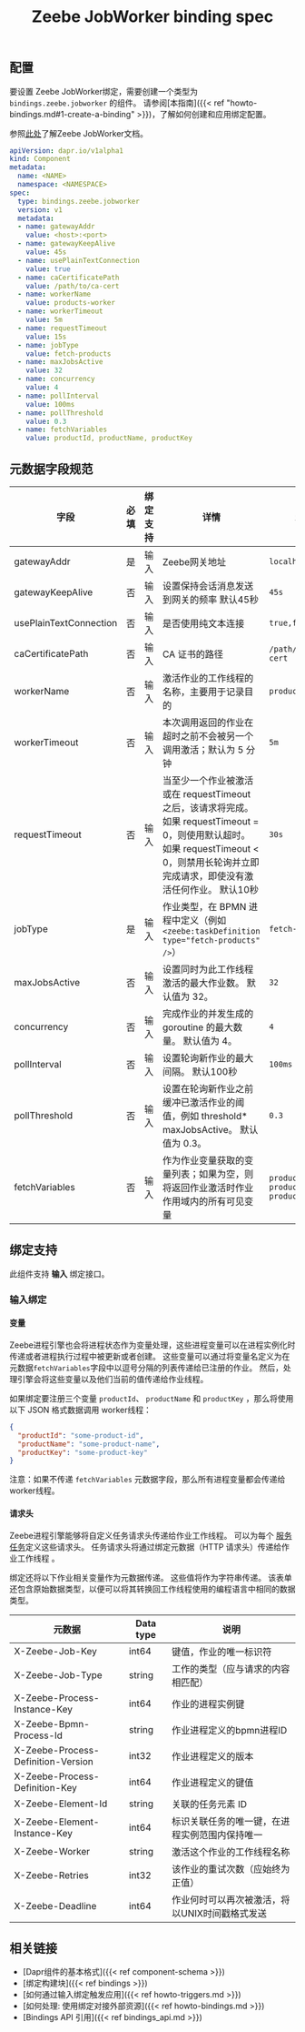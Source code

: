 ﻿---
type: docs
title: "Zeebe JobWorker binding spec"
linkTitle: "Zeebe JobWorker"
description: "Detailed documentation on the Zeebe JobWorker binding component"
---

## 配置

要设置 Zeebe JobWorker绑定，需要创建一个类型为 `bindings.zeebe.jobworker` 的组件。 请参阅[本指南]({{< ref "howto-bindings.md#1-create-a-binding" >}})，了解如何创建和应用绑定配置。

参照[此处](https://docs.camunda.io/docs/product-manuals/concepts/job-workers)了解Zeebe JobWorker文档。

```yaml
apiVersion: dapr.io/v1alpha1
kind: Component
metadata:
  name: <NAME>
  namespace: <NAMESPACE>
spec:
  type: bindings.zeebe.jobworker
  version: v1
  metadata:
  - name: gatewayAddr
    value: <host>:<port>
  - name: gatewayKeepAlive
    value: 45s
  - name: usePlainTextConnection
    value: true
  - name: caCertificatePath
    value: /path/to/ca-cert
  - name: workerName
    value: products-worker
  - name: workerTimeout
    value: 5m
  - name: requestTimeout
    value: 15s
  - name: jobType
    value: fetch-products
  - name: maxJobsActive
    value: 32
  - name: concurrency
    value: 4
  - name: pollInterval
    value: 100ms
  - name: pollThreshold
    value: 0.3
  - name: fetchVariables
    value: productId, productName, productKey
```

## 元数据字段规范

| 字段                     | 必填 | 绑定支持 | 详情                                                                                                                          | 示例                                   |
| ---------------------- |:--:| ---- | --------------------------------------------------------------------------------------------------------------------------- | ------------------------------------ |
| gatewayAddr            | 是  | 输入   | Zeebe网关地址                                                                                                                   | `localhost:26500`                    |
| gatewayKeepAlive       | 否  | 输入   | 设置保持会话消息发送到网关的频率 默认45秒                                                                                                      | `45s`                                |
| usePlainTextConnection | 否  | 输入   | 是否使用纯文本连接                                                                                                                   | `true,false`                         |
| caCertificatePath      | 否  | 输入   | CA 证书的路径                                                                                                                    | `/path/to/ca-cert`                   |
| workerName             | 否  | 输入   | 激活作业的工作线程的名称，主要用于记录目的                                                                                                       | `products-worker`                    |
| workerTimeout          | 否  | 输入   | 本次调用返回的作业在超时之前不会被另一个调用激活；默认为 5 分钟                                                                                           | `5m`                                 |
| requestTimeout         | 否  | 输入   | 当至少一个作业被激活或在 requestTimeout 之后，该请求将完成。 如果 requestTimeout = 0，则使用默认超时。 如果 requestTimeout < 0，则禁用长轮询并立即完成请求，即使没有激活任何作业。 默认10秒 | `30s`                                |
| jobType                | 是  | 输入   | 作业类型，在 BPMN 进程中定义（例如 `<zeebe:taskDefinition type="fetch-products" />`）                                                | `fetch-products`                     |
| maxJobsActive          | 否  | 输入   | 设置同时为此工作线程激活的最大作业数。 默认值为 32。                                                                                                | `32`                                 |
| concurrency            | 否  | 输入   | 完成作业的并发生成的 goroutine 的最大数量。 默认值为 4。                                                                                         | `4`                                  |
| pollInterval           | 否  | 输入   | 设置轮询新作业的最大间隔。 默认100秒                                                                                                        | `100ms`                              |
| pollThreshold          | 否  | 输入   | 设置在轮询新作业之前缓冲已激活作业的阈值，例如 threshold* maxJobsActive。 默认值为 0.3。                                                                 | `0.3`                                |
| fetchVariables         | 否  | 输入   | 作为作业变量获取的变量列表；如果为空，则将返回作业激活时作业作用域内的所有可见变量                                                                                   | `productId, productName, productKey` |

## 绑定支持

此组件支持 **输入** 绑定接口。

### 输入绑定

#### 变量

Zeebe进程引擎也会将进程状态作为变量处理，这些进程变量可以在进程实例化时传递或者进程执行过程中被更新或者创建。 这些变量可以通过将变量名定义为在元数据`fetchVariables`字段中以逗号分隔的列表传递给已注册的作业。 然后，处理引擎会将这些变量以及他们当前的值传递给作业线程。

如果绑定要注册三个变量 `productId`、 `productName` 和 `productKey` ，那么将使用以下 JSON 格式数据调用 worker线程：

```json
{
  "productId": "some-product-id",
  "productName": "some-product-name",
  "productKey": "some-product-key"
}
```

注意：如果不传递 `fetchVariables` 元数据字段，那么所有进程变量都会传递给worker线程。

#### 请求头

Zeebe进程引擎能够将自定义任务请求头传递给作业工作线程。 可以为每个 [服务任务](https://stage.docs.zeebe.io/bpmn-workflows/service-tasks/service-tasks.html)定义这些请求头。 任务请求头将通过绑定元数据（HTTP 请求头）传递给作业工作线程 。

绑定还将以下作业相关变量作为元数据传递。 这些值将作为字符串传递。 该表单还包含原始数据类型，以便可以将其转换回工作线程使用的编程语言中相同的数据类型。

| 元数据                                | Data type | 说明                        |
| ---------------------------------- | --------- | ------------------------- |
| X-Zeebe-Job-Key                    | int64     | 键值，作业的唯一标识符               |
| X-Zeebe-Job-Type                   | string    | 工作的类型（应与请求的内容相匹配）         |
| X-Zeebe-Process-Instance-Key       | int64     | 作业的进程实例键                  |
| X-Zeebe-Bpmn-Process-Id            | string    | 作业进程定义的bpmn进程ID           |
| X-Zeebe-Process-Definition-Version | int32     | 作业进程定义的版本                 |
| X-Zeebe-Process-Definition-Key     | int64     | 作业进程定义的键值                 |
| X-Zeebe-Element-Id                 | string    | 关联的任务元素 ID                |
| X-Zeebe-Element-Instance-Key       | int64     | 标识关联任务的唯一键，在进程实例范围内保持唯一   |
| X-Zeebe-Worker                     | string    | 激活这个作业的工作线程名称             |
| X-Zeebe-Retries                    | int32     | 该作业的重试次数（应始终为正值）          |
| X-Zeebe-Deadline                   | int64     | 作业何时可以再次被激活，将以UNIX时间戳格式发送 |

## 相关链接

- [Dapr组件的基本格式]({{< ref component-schema >}})
- [绑定构建块]({{< ref bindings >}})
- [如何通过输入绑定触发应用]({{< ref howto-triggers.md >}})
- [如何处理: 使用绑定对接外部资源]({{< ref howto-bindings.md >}})
- [Bindings API 引用]({{< ref bindings_api.md >}})